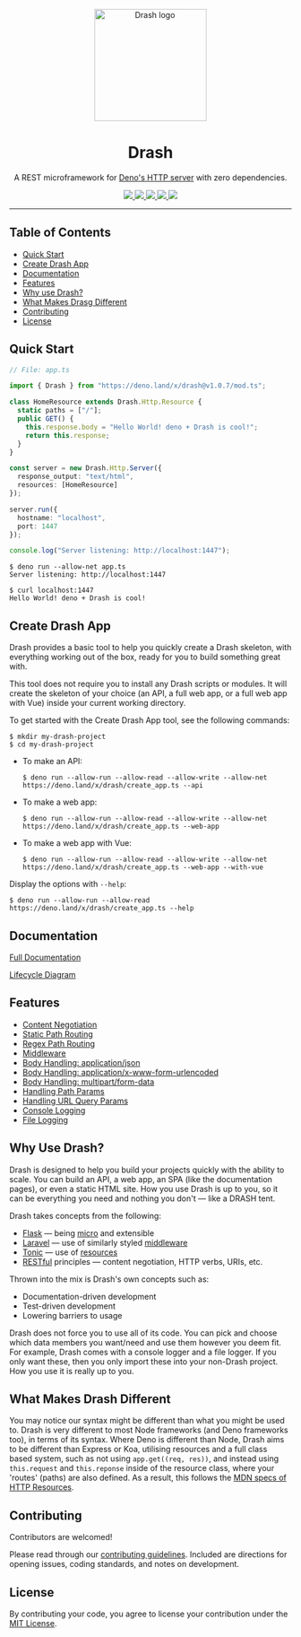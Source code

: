 <p align="center">
  <img height="200" src="https://drash.land/drash/assets/img/drash.svg" alt="Drash logo">
  <h1 align="center">Drash</h1>
</p>
<p align="center">A REST microframework for <a href="https://github.com/denoland/deno">Deno's HTTP server</a> with zero dependencies.</p>
<p align="center">
  <a href="https://github.com/drashland/deno-drash/releases">
    <img src="https://img.shields.io/github/release/drashland/deno-drash.svg?color=bright_green&label=latest">
  </a>
  <a href="https://github.com/drashland/deno-drash/actions">
    <img src="https://img.shields.io/github/workflow/status/drashland/deno-drash/master?label=ci">
  </a>
  <a href="https://discord.gg/SgejNXq">
    <img src="https://img.shields.io/badge/chat-on%20discord-blue">
  </a>
  <a href="https://twitter.com/drash_land">
    <img src="https://img.shields.io/twitter/url?label=%40drash_land&style=social&url=https%3A%2F%2Ftwitter.com%2Fdrash_land">
  </a>
  <a href="https://rb.gy/vxmeed">
    <img src="https://img.shields.io/badge/Tutorials-YouTube-red">
  </a>
</p>

---

## Table of Contents
- [Quick Start](#quick-start)
- [Create Drash App](#create-drash-app)
- [Documentation](#documentation)
- [Features](#features)
- [Why use Drash?](#why-use-drash)
- [What Makes Drasg Different](#what-makes-drash-different)
- [Contributing](#contributing)
- [License](#license)

## Quick Start
```typescript
// File: app.ts

import { Drash } from "https://deno.land/x/drash@v1.0.7/mod.ts";

class HomeResource extends Drash.Http.Resource {
  static paths = ["/"];
  public GET() {
    this.response.body = "Hello World! deno + Drash is cool!";
    return this.response;
  }
}

const server = new Drash.Http.Server({
  response_output: "text/html",
  resources: [HomeResource]
});

server.run({
  hostname: "localhost",
  port: 1447
});

console.log("Server listening: http://localhost:1447");
```

```
$ deno run --allow-net app.ts
Server listening: http://localhost:1447
```

```
$ curl localhost:1447
Hello World! deno + Drash is cool!
```

## Create Drash App

Drash provides a basic tool to help you quickly create a Drash skeleton, with everything working out of the box, ready for you to build something great with.

This tool does not require you to install any Drash scripts or modules. It will create the skeleton of your choice (an API, a full web app, or a full web app with Vue) inside your current working directory.

To get started with the Create Drash App tool, see the following commands:

```
$ mkdir my-drash-project
$ cd my-drash-project
```

* To make an API:

    ```
    $ deno run --allow-run --allow-read --allow-write --allow-net https://deno.land/x/drash/create_app.ts --api
    ```
    
* To make a web app:

    ```
    $ deno run --allow-run --allow-read --allow-write --allow-net https://deno.land/x/drash/create_app.ts --web-app
    ```

* To make a web app with Vue:

    ```
    $ deno run --allow-run --allow-read --allow-write --allow-net https://deno.land/x/drash/create_app.ts --web-app --with-vue
    ```

Display the options with `--help`:

```
$ deno run --allow-run --allow-read https://deno.land/x/drash/create_app.ts --help
```

## Documentation

[Full Documentation](https://drash.land/drash)

[Lifecycle Diagram](http://drash.land/drash/#/lifecycle-diagram)

## Features

- [Content Negotiation](http://drash.land/drash/#/advanced-tutorials/content-negotiation/user-profiles)
- [Static Path Routing](http://drash.land/drash/#/tutorials/servers/serving-static-paths)
- [Regex Path Routing](http://drash.land/drash/#/tutorials/resources/creating-a-resource#regular-expression-uris)
- [Middleware](http://drash.land/drash/#/tutorials/middleware/introduction)
- [Body Handling: application/json](http://drash.land/drash/#/tutorials/requests/handling-application-json-bodies)
- [Body Handling: application/x-www-form-urlencoded](http://drash.land/drash/#/tutorials/requests/handling-application-x-www-form-urlencoded-bodies)
- [Body Handling: multipart/form-data](http://drash.land/drash/#/tutorials/requests/handling-multipart-form-data-bodies)
- [Handling Path Params](http://drash.land/drash/#/tutorials/requests/handling-path-params)
- [Handling URL Query Params](http://drash.land/drash/#/tutorials/requests/handling-url-query-params)
- [Console Logging](http://drash.land/drash/#/tutorials/logging/logging-to-the-terminal)
- [File Logging](http://drash.land/drash/#/tutorials/logging/logging-to-files)

## Why Use Drash?

Drash is designed to help you build your projects quickly with the ability to scale. You can build an API, a web app, an SPA (like the documentation pages), or even a static HTML site. How you use Drash is up to you, so it can be everything you need and nothing you don't &mdash; like a DRASH tent.


Drash takes concepts from the following:


* <a href="https://flask.palletsprojects.com/en/1.1.x/" target="_BLANK">Flask</a> &mdash; being <a href="https://flask.palletsprojects.com/en/1.1.x/foreword/#what-does-micro-mean" target="_BLANK">micro</a> and extensible
* <a href="https://laravel.com/" target="_BLANK">Laravel</a> &mdash; use of similarly styled <a href="https://laravel.com/docs/master/middleware">middleware</a>
* <a href="https://www.peej.co.uk/tonic/" target="_BLANK">Tonic</a> &mdash; use of <a href="https://github.com/peej/tonic#how-it-works" target="_BLANK">resources</a>
* <a href="https://www.restapitutorial.com/lessons/whatisrest.html" target="_BLANK">RESTful</a> principles &mdash; content negotiation, HTTP verbs, URIs, etc.

Thrown into the mix is Drash's own concepts such as:


* Documentation-driven development
* Test-driven development
* Lowering barriers to usage

Drash does not force you to use all of its code. You can pick and choose which data members you want/need and use them however you deem fit. For example, Drash comes with a console logger and a file logger. If you only want these, then you only import these into your non-Drash project. How you use it is really up to you.

## What Makes Drash Different

You may notice our syntax might be different than what you might be used to. Drash is very different to most Node frameworks (and Deno frameworks too), in terms of its syntax. Where Deno is different than Node, Drash aims to be different than Express or Koa, utilising resources and a full class based system, such as not using `app.get((req, res))`, and instead using `this.request` and `this.reponse` inside of the resource class, where your 'routes' (paths) are also defined. As a result, this follows the [MDN specs of HTTP Resources](https://developer.mozilla.org/en-US/docs/Web/HTTP/Basics_of_HTTP/Identifying_resources_on_the_Web).

## Contributing

Contributors are welcomed!

Please read through our [contributing guidelines](./.github/CONTRIBUTING.md). Included are directions for opening issues, coding standards, and notes on development.

## License
By contributing your code, you agree to license your contribution under the [MIT License](./LICENSE).
